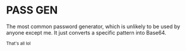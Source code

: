 # PASS GEN

The most common password generator, which is unlikely to be used by anyone except me.
It just converts a specific pattern into Base64.

<sub>That's all lol</sub>